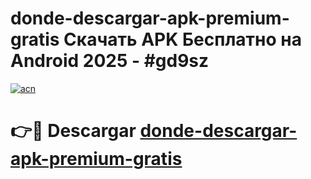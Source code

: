 # donde-descargar-apk-premium-gratis Скачать APK Бесплатно на Android 2025 - #gd9sz

[![acn](https://github.com/user-attachments/assets/0f9c940e-d8b0-45ae-aac7-cd30a18b3e1c)](https://apps.freeplayer.one?title=donde-descargar-apk-premium-gratis&ref=9RF)

# 👉🔴 Descargar [donde-descargar-apk-premium-gratis](https://apps.freeplayer.one?title=donde-descargar-apk-premium-gratis&ref=9RF)